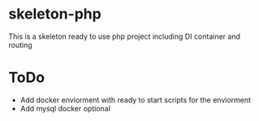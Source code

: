 # skeleton-php
This is a skeleton ready to use php project including DI container and routing

# ToDo
- Add docker enviorment with ready to start scripts for the enviorment
- Add mysql docker optional

